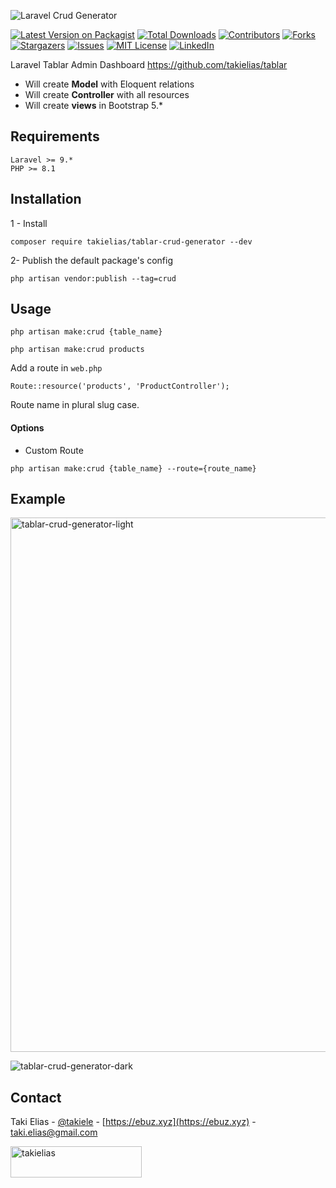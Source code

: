 ![Laravel Crud Generator](https://banners.beyondco.de/Laravel%20Tablar%20Crud%20Generator.png?theme=light&packageManager=composer+require&packageName=takielias%2Ftablar-crud-generator&pattern=topography&style=style_1&description=It%27s+a+simple+CRUD+generator+based+on+Laravel+Tablar+&md=1&showWatermark=0&fontSize=125px&images=https%3A%2F%2Flaravel.com%2Fimg%2Flogomark.min.svg)

[![Latest Version on Packagist][ico-version]][link-packagist]
[![Total Downloads][ico-downloads]][link-downloads]
[![Contributors][contributors-shield]][contributors-url]
[![Forks][forks-shield]][forks-url]
[![Stargazers][stars-shield]][stars-url]
[![Issues][issues-shield]][issues-url]
[![MIT License][license-shield]][license-url]
[![LinkedIn][linkedin-shield]][linkedin-url]

Laravel Tablar Admin Dashboard https://github.com/takielias/tablar

- Will create **Model** with Eloquent relations
- Will create **Controller** with all resources
- Will create **views** in Bootstrap 5.*

## Requirements
    Laravel >= 9.*
    PHP >= 8.1

## Installation
1 - Install
```
composer require takielias/tablar-crud-generator --dev
```
2- Publish the default package's config
```
php artisan vendor:publish --tag=crud
```

## Usage
```
php artisan make:crud {table_name}

php artisan make:crud products
```

Add a route in `web.php`
```
Route::resource('products', 'ProductController');
```
Route name in plural slug case.

#### Options
 - Custom Route
```
php artisan make:crud {table_name} --route={route_name}
```

## Example

<img width="855" alt="tablar-crud-generator-light" src="https://user-images.githubusercontent.com/38932580/197386382-562d6e3a-055a-42b8-8524-df76f70aa051.png">

![tablar-crud-generator-dark](https://user-images.githubusercontent.com/38932580/197386398-b9541389-5d63-4bcd-87f2-c4aa5d49072d.png)

## Contact

Taki Elias - [@takiele](https://twitter.com/takiele) - [https://ebuz.xyz](https://ebuz.xyz) - taki.elias@gmail.com

<a href="https://www.buymeacoffee.com/takielias" target="_blank">
<img align="left" src="https://cdn.buymeacoffee.com/buttons/v2/default-yellow.png" height="50" width="210" alt="takielias" /></a>

<!-- MARKDOWN LINKS & IMAGES -->
<!-- https://www.markdownguide.org/basic-syntax/#reference-style-links -->

[contributors-shield]: https://img.shields.io/github/contributors/takielias/tablar-crud-generator.svg?style=flat-square

[contributors-url]: https://github.com/takielias/tablar-crud-generator/graphs/contributors

[forks-shield]: https://img.shields.io/github/forks/takielias/tablar-crud-generator.svg?style=flat-square

[forks-url]: https://github.com/takielias/tablar-crud-generator/network/members

[stars-shield]: https://img.shields.io/github/stars/takielias/tablar-crud-generator.svg?style=flat-square

[stars-url]: https://github.com/takielias/tablar-crud-generator/stargazers

[issues-shield]: https://img.shields.io/github/issues/takielias/tablar-crud-generator.svg?style=flat-square

[issues-url]: https://github.com/takielias/tablar-crud-generator/issues

[license-shield]: https://img.shields.io/github/license/takielias/tablar-crud-generator.svg?style=flat-square

[license-url]: https://github.com/takielias/tablar-crud-generator/blob/master/LICENSE.txt

[linkedin-shield]: https://img.shields.io/badge/-LinkedIn-black.svg?style=flat-square&logo=linkedin&colorB=555

[linkedin-url]: https://linkedin.com/in/takielias

[product-screenshot]: images/screenshot.png

[ico-version]: https://img.shields.io/packagist/v/takielias/tablar-crud-generator.svg?style=flat-square

[ico-downloads]: https://img.shields.io/packagist/dt/takielias/tablar-crud-generator.svg?style=flat-square

[link-packagist]: https://packagist.org/packages/takielias/tablar-crud-generator

[link-downloads]: https://packagist.org/packages/takielias/tablar-crud-generator

[link-author]: https://github.com/takielias
